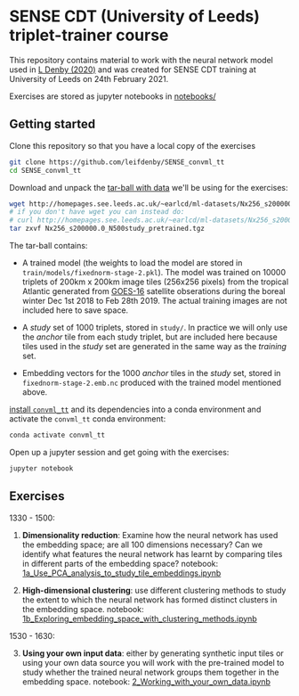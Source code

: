 # SENSE CDT (University of Leeds) triplet-trainer course

This repository contains material to work with the neural network model used in
[L Denby
(2020)](https://agupubs.onlinelibrary.wiley.com/doi/10.1029/2019GL085190)
and was created for SENSE CDT training at University of Leeds on 24th
February 2021.

Exercises are stored as jupyter notebooks in [notebooks/](notebooks/)

## Getting started

Clone this repository so that you have a local copy of the exercises

```bash
git clone https://github.com/leifdenby/SENSE_convml_tt
cd SENSE_convml_tt
```

Download and unpack the [tar-ball with
data](http://homepages.see.leeds.ac.uk/~earlcd/ml-datasets/Nx256_s200000.0_N500study_pretrained.tgz)
we'll be using for the exercises:

```bash
wget http://homepages.see.leeds.ac.uk/~earlcd/ml-datasets/Nx256_s200000.0_N500study_pretrained.tgz
# if you don't have wget you can instead do:
# curl http://homepages.see.leeds.ac.uk/~earlcd/ml-datasets/Nx256_s200000.0_N500study_pretrained.tgz --output Nx256_s200000.0_N500study_pretrained.tgz
tar zxvf Nx256_s200000.0_N500study_pretrained.tgz
```

The tar-ball contains:

- A trained model (the weights to load the model are stored in
  `train/models/fixednorm-stage-2.pkl`). The model was trained on 10000
  triplets of 200km x 200km image tiles (256x256 pixels) from the tropical
  Atlantic generated from [GOES-16](https://en.wikipedia.org/wiki/GOES-16)
  satellite obserations during the boreal winter Dec 1st 2018 to Feb 28th
   2019. The actual training images are not included here to save space.

- A *study* set of 1000 triplets, stored in `study/`. In practice we will only
  use the *anchor* tile from each study triplet, but are included here because
  tiles used in the *study* set are generated in the same way as the *training*
  set.

- Embedding vectors for the 1000 *anchor* tiles in the *study* set, stored in
  `fixednorm-stage-2.emb.nc` produced with the trained model mentioned above.

[install `convml_tt`](https://github.com/leifdenby/convml_tt#getting-started)
and its dependencies into a conda environment and activate the `convml_tt`
conda environment:

```bash
conda activate convml_tt
```

Open up a jupyter session and get going with the exercises:

```bash
jupyter notebook
```

## Exercises

1330 - 1500:

1) **Dimensionality reduction**: Examine how the neural
   network has used the embedding space; are all 100 dimensions necessary? Can
   we identify what features the neural network has learnt by comparing tiles
   in different parts of the embedding space? notebook: [1a_Use_PCA_analysis_to_study_tile_embeddings.ipynb](notebooks/1a_Use_PCA_analysis_to_study_tile_embeddings.ipynb)

2) **High-dimensional clustering**: use different
   clustering methods to study the extent to which the neural network has
   formed distinct clusters in the embedding space.
   notebook: [1b_Exploring_embedding_space_with_clustering_methods.ipynb](notebooks/1b_Exploring_embedding_space_with_clustering_methods.ipynb)

1530 - 1630:

3) **Using your own input data**: either by generating synthetic input tiles or
   using your own data source you will work with the pre-trained model to study
   whether the trained neural network groups them together in the embedding
   space. notebook:
   [2_Working_with_your_own_data.ipynb](notebooks/2_Working_with_your_own_data.ipynb)
